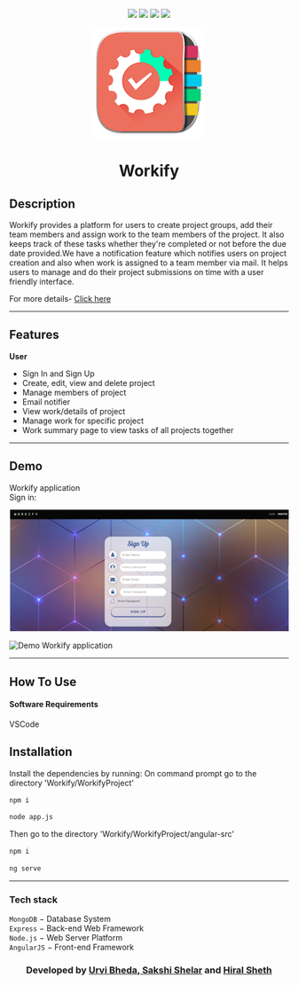 <div align="center">

[![](https://img.shields.io/badge/Made_with-Nodejs-red?style=for-the-badge&logo=node.js)](https://nodejs.org/en/)
[![](https://img.shields.io/badge/Made_with-AngularJS-blue?style=for-the-badge&logo=angular)](https://reactjs.org/docs/getting-started.html)
[![](https://img.shields.io/badge/Database-MongoDB-red?style=for-the-badge&logo=mongodb)](mongodb.com "MongoDB")
[![](https://img.shields.io/badge/IDE-Visual_Studio_Code-red?style=for-the-badge&logo=visual-studio-code)](https://code.visualstudio.com/ "Visual Studio Code")

</div>
<p align="center">
  <a href="" rel="noopener">
 <img width=200px src="./WorkifyProject/images/workify.png"></a>
 
</p>
<h1 align = 'center'><b>Workify</b></h1>

## Description

Workify provides a platform for users to create project groups, add their team members and assign work to the team members of the project. It also keeps track of these tasks whether they're completed or not before the due date provided.We have a notification feature which notifies users on project creation and also when work is assigned to a team member via mail. It helps users to manage and do their project submissions on time with a user friendly interface.

<p>
For more details-
<a href="https://drive.google.com/file/d/1KN6IyozeilZbBgpKIkVjl86dv8VRoI6-/view?usp=sharing">
Click here 
</a>
</p>

---

## Features

<b>User</b>

- Sign In and Sign Up
- Create, edit, view and delete project
- Manage members of project
- Email notifier
- View work/details of project
- Manage work for specific project
- Work summary page to view tasks of all projects together

---

## Demo

Workify application
<br>Sign in:

  <a href="" rel="noopener">
 <img src="./WorkifyProject/images/signup.PNG"></a>
 <br>

![Demo Workify application](./WorkifyProject/images/workify.gif)

---

## How To Use

#### Software Requirements

VSCode

## Installation

Install the dependencies by running:
On command prompt go to the directory 'Workify/WorkifyProject'

```html
npm i
```

```html
node app.js
```

Then go to the directory 'Workify/WorkifyProject/angular-src'

```html
npm i
```

```html
ng serve
```

---

### Tech stack

`MongoDB` − Database System<br>
`Express` − Back-end Web Framework<br>
`Node.js` − Web Server Platform<br>
`AngularJS` − Front-end Framework<br>

<h3 align="center"><b>Developed  by <a href="https://github.com/urvinb">Urvi Bheda</a>,<a href="https://github.com/Sakshi107"> Sakshi Shelar</a> and <a href="https://github.com/hiral72"> Hiral Sheth</a></b></h3>
